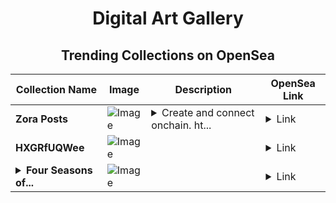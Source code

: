 <div align="center">

# Digital Art Gallery

## Trending Collections on OpenSea

| Collection Name                       | Image                                                                                     | Description                       | OpenSea Link                                                                                          |
|---------------------------------------|-------------------------------------------------------------------------------------------|-----------------------------------|--------------------------------------------------------------------------------------------------------|
| **Zora Posts** | ![Image](https://i.seadn.io/s/raw/files/798f0bb6fbaa734c8a3aef3b68b9290b.jpg?w=500&auto=format?w=200&auto=format) | <details><summary>Create and connect onchain. ht...</summary>Create and connect onchain. https://zora.co</details> | <details><summary>Link</summary>[Zora Posts](https://opensea.io/collection/zora-posts-23272)</details> |
| **HXGRfUQWee** | ![Image](https://i.seadn.io/s/raw/files/5f8edb2d52cc34458942fd224beb3a3c.webp?w=500&auto=format?w=200&auto=format) |  | <details><summary>Link</summary>[HXGRfUQWee](https://opensea.io/collection/hxgrfuqwee)</details> |
| **<details><summary>Four Seasons of...</summary>Four Seasons of Trams</details>** | ![Image](https://i.seadn.io/s/raw/files/193b05718d758ad0441b896fa3fcb692.jpg?w=500&auto=format?w=200&auto=format) |  | <details><summary>Link</summary>[Four Seasons of Trams](https://opensea.io/collection/four-seasons-of-trams)</details> |

</div>